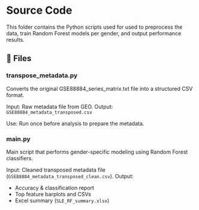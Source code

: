 # Source Code

This folder contains the Python scripts used for used to preprocess the data,
train Random Forest models per gender, and output performance results.

## 📄 Files

### transpose_metadata.py
Converts the original GSE88884_series_matrix.txt file into a structured CSV format.

Input: Raw metadata file from GEO.
Output: `GSE88884_metadata_transposed.csv`

Use: Run once before analysis to prepare the metadata.

### main.py
Main script that performs gender-specific modeling using Random Forest classifiers.

Input: Cleaned transposed metadata file (`GSE88884_metadata_transposed_clean.csv`).
Output: 
- Accuracy & classification report
- Top feature barplots and CSVs
- Excel summary (`SLE_RF_summary.xlsx`)

